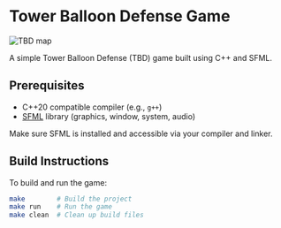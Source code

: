 # Tower Balloon Defense Game
![TBD map](https://drive.google.com/uc?export=view&id=1KmHVsc6r62KlrVfX1pctPzivmhOrTcsK)  

A simple Tower Balloon Defense (TBD) game built using C++ and SFML.

## Prerequisites

- C++20 compatible compiler (e.g., `g++`)
- [SFML](https://www.sfml-dev.org/) library (graphics, window, system, audio)

Make sure SFML is installed and accessible via your compiler and linker.

## Build Instructions

To build and run the game:

```bash
make        # Build the project
make run    # Run the game
make clean  # Clean up build files
